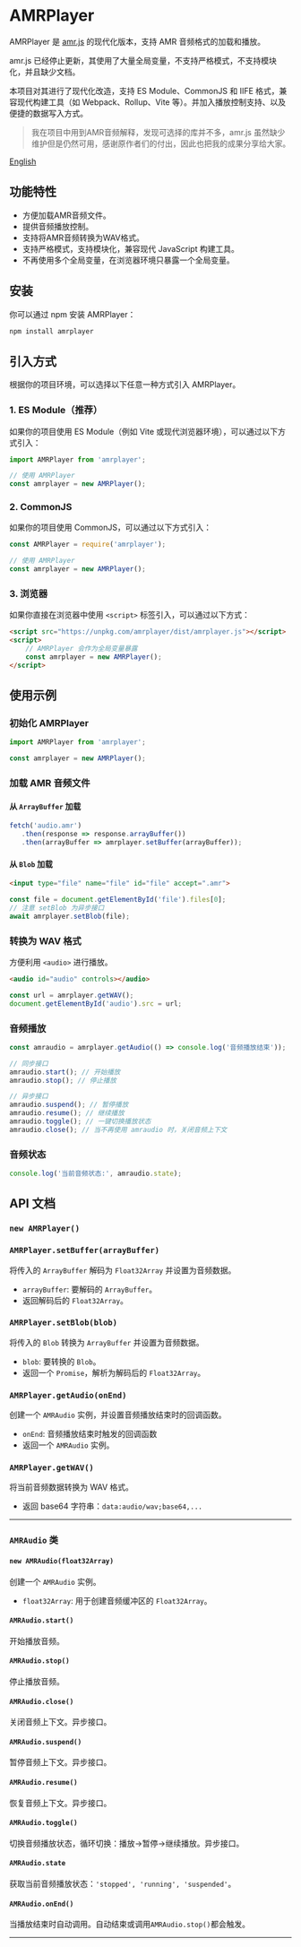 # AMRPlayer

AMRPlayer 是 [amr.js](https://github.com/jpemartins/amr.js) 的现代化版本，支持 AMR 音频格式的加载和播放。

amr.js 已经停止更新，其使用了大量全局变量，不支持严格模式，不支持模块化，并且缺少文档。

本项目对其进行了现代化改造，支持 ES Module、CommonJS 和 IIFE 格式，兼容现代构建工具（如 Webpack、Rollup、Vite 等）。并加入播放控制支持、以及便捷的数据写入方式。

> 我在项目中用到AMR音频解释，发现可选择的库并不多，amr.js 虽然缺少维护但是仍然可用，感谢原作者们的付出，因此也把我的成果分享给大家。

[English](./README.md)

## 功能特性

- 方便加载AMR音频文件。
- 提供音频播放控制。
- 支持将AMR音频转换为WAV格式。
- 支持严格模式，支持模块化，兼容现代 JavaScript 构建工具。
- 不再使用多个全局变量，在浏览器环境只暴露一个全局变量。

## 安装

你可以通过 npm 安装 AMRPlayer：

```bash
npm install amrplayer
```

## 引入方式

根据你的项目环境，可以选择以下任意一种方式引入 AMRPlayer。

### 1. ES Module（推荐）

如果你的项目使用 ES Module（例如 Vite 或现代浏览器环境），可以通过以下方式引入：

```javascript
import AMRPlayer from 'amrplayer';

// 使用 AMRPlayer
const amrplayer = new AMRPlayer();
```

### 2. CommonJS

如果你的项目使用 CommonJS，可以通过以下方式引入：

```javascript
const AMRPlayer = require('amrplayer');

// 使用 AMRPlayer
const amrplayer = new AMRPlayer();
```

### 3. 浏览器

如果你直接在浏览器中使用 `<script>` 标签引入，可以通过以下方式：

```html
<script src="https://unpkg.com/amrplayer/dist/amrplayer.js"></script>
<script>
    // AMRPlayer 会作为全局变量暴露
    const amrplayer = new AMRPlayer();
</script>
```

## 使用示例

### 初始化 AMRPlayer

```javascript
import AMRPlayer from 'amrplayer';

const amrplayer = new AMRPlayer();
```

### 加载 AMR 音频文件

#### 从 `ArrayBuffer` 加载

```javascript
fetch('audio.amr')
   .then(response => response.arrayBuffer())
   .then(arrayBuffer => amrplayer.setBuffer(arrayBuffer));
```

#### 从 `Blob` 加载

```html
<input type="file" name="file" id="file" accept=".amr">
```

```javascript
const file = document.getElementById('file').files[0];
// 注意 setBlob 为异步接口
await amrplayer.setBlob(file);
```

### 转换为 WAV 格式

方便利用 `<audio>` 进行播放。

```html
<audio id="audio" controls></audio>
```

```javascript
const url = amrplayer.getWAV();
document.getElementById('audio').src = url;
```

### 音频播放

```javascript
const amraudio = amrplayer.getAudio(() => console.log('音频播放结束'));

// 同步接口
amraudio.start(); // 开始播放
amraudio.stop(); // 停止播放

// 异步接口
amraudio.suspend(); // 暂停播放
amraudio.resume(); // 继续播放
amraudio.toggle(); // 一键切换播放状态
amraudio.close(); // 当不再使用 amraudio 时，关闭音频上下文
```

### 音频状态

```javascript
console.log('当前音频状态:', amraudio.state);
```

## API 文档

### `new AMRPlayer()`

### `AMRPlayer.setBuffer(arrayBuffer)`

将传入的 `ArrayBuffer` 解码为 `Float32Array` 并设置为音频数据。

- `arrayBuffer`: 要解码的 `ArrayBuffer`。
- 返回解码后的 `Float32Array`。

### `AMRPlayer.setBlob(blob)`

将传入的 `Blob` 转换为 `ArrayBuffer` 并设置为音频数据。

- `blob`: 要转换的 `Blob`。
- 返回一个 `Promise`，解析为解码后的 `Float32Array`。

### `AMRPlayer.getAudio(onEnd)`

创建一个 `AMRAudio` 实例，并设置音频播放结束时的回调函数。

- `onEnd`: 音频播放结束时触发的回调函数
- 返回一个 `AMRAudio` 实例。

### `AMRPlayer.getWAV()`

将当前音频数据转换为 WAV 格式。

- 返回 base64 字符串：`data:audio/wav;base64,...`

---

### `AMRAudio` 类

#### `new AMRAudio(float32Array)`

创建一个 `AMRAudio` 实例。

- `float32Array`: 用于创建音频缓冲区的 `Float32Array`。

#### `AMRAudio.start()`

开始播放音频。

#### `AMRAudio.stop()`

停止播放音频。

#### `AMRAudio.close()`

关闭音频上下文。异步接口。

#### `AMRAudio.suspend()`

暂停音频上下文。异步接口。

#### `AMRAudio.resume()`

恢复音频上下文。异步接口。

#### `AMRAudio.toggle()`

切换音频播放状态，循环切换：播放->暂停->继续播放。异步接口。

#### `AMRAudio.state`

获取当前音频播放状态：`'stopped', 'running', 'suspended'`。

#### `AMRAudio.onEnd()`

当播放结束时自动调用。自动结束或调用`AMRAudio.stop()`都会触发。

---
